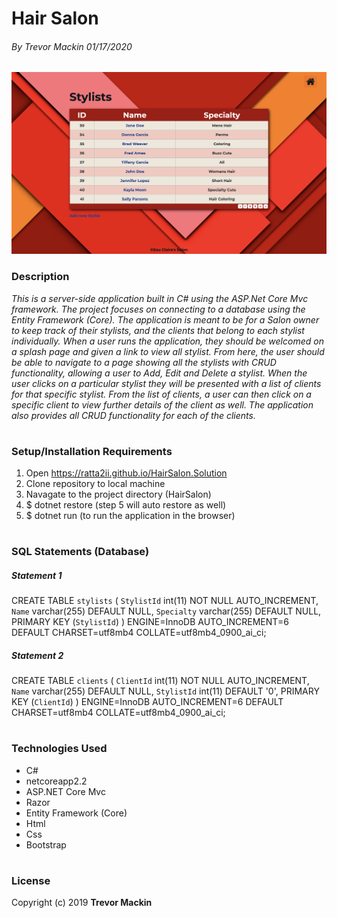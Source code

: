 # **Hair Salon**

###### By Trevor Mackin 01/17/2020  


![ Screenshot of Project ](img/HairSalonScreenShot.png)


### **Description**
_This is a server-side application built in C# using the ASP.Net Core Mvc framework. The project focuses on connecting to a database using the Entity Framework (Core). The application is meant to be for a Salon owner to keep track of their stylists, and the clients that belong to each stylist individually. When a user runs the application, they should be welcomed on a splash page and given a link to view all stylist. From here, the user should be able to navigate to a page showing all the stylists with CRUD functionality, allowing a user to Add, Edit and Delete a stylist. When the user clicks on a particular stylist they will be presented with a list of clients for that specific stylist. From the list of clients, a user can then click on a specific client to view further details of the client as well. The application also provides all CRUD functionality for each of the clients._
#

###  **Setup/Installation Requirements**
1. Open https://ratta2ii.github.io/HairSalon.Solution
2. Clone repository to local machine
3. Navagate to the project directory (HairSalon)
4. $ dotnet restore (step 5 will auto restore as well)
5. $ dotnet run (to run the application in the browser)
#

### **SQL Statements (Database)**

##### Statement 1
CREATE TABLE `stylists` (
  `StylistId` int(11) NOT NULL AUTO_INCREMENT,
  `Name` varchar(255) DEFAULT NULL,
  `Specialty` varchar(255) DEFAULT NULL,
  PRIMARY KEY (`StylistId`)
) ENGINE=InnoDB AUTO_INCREMENT=6 DEFAULT CHARSET=utf8mb4 COLLATE=utf8mb4_0900_ai_ci;


##### Statement 2

CREATE TABLE `clients` (
  `ClientId` int(11) NOT NULL AUTO_INCREMENT,
  `Name` varchar(255) DEFAULT NULL,
  `StylistId` int(11) DEFAULT '0',
  PRIMARY KEY (`ClientId`)
) ENGINE=InnoDB AUTO_INCREMENT=6 DEFAULT CHARSET=utf8mb4 COLLATE=utf8mb4_0900_ai_ci;
#

### **Technologies Used**
* C#
* netcoreapp2.2
* ASP.NET Core Mvc
* Razor
* Entity Framework (Core)
* Html
* Css
* Bootstrap

#
### **License**

Copyright (c) 2019 **Trevor Mackin**